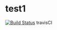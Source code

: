 # test1
[![Build Status](https://travis-ci.org/suke3776/test1.svg?branche=master)](https://travis-ci.org/suke3776/test1)
travisCI
